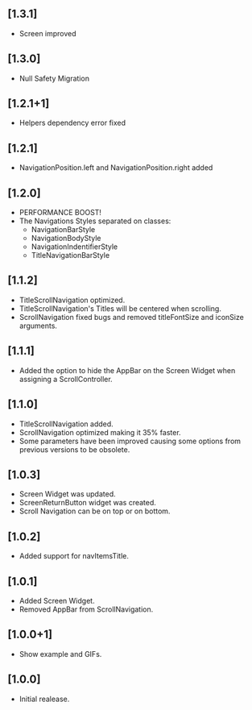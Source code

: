 ## [1.3.1]

- Screen improved

## [1.3.0]

- Null Safety Migration

## [1.2.1+1]

- Helpers dependency error fixed

## [1.2.1]

- NavigationPosition.left and NavigationPosition.right added

## [1.2.0]

- PERFORMANCE BOOST!
- The Navigations Styles separated on classes:
  - NavigationBarStyle
  - NavigationBodyStyle
  - NavigationIndentifierStyle
  - TitleNavigationBarStyle

## [1.1.2]

- TitleScrollNavigation optimized.
- TitleScrollNavigation's Titles will be centered when scrolling.
- ScrollNavigation fixed bugs and removed titleFontSize and iconSize arguments.

## [1.1.1]

- Added the option to hide the AppBar on the Screen Widget when assigning a ScrollController.

## [1.1.0]

- TitleScrollNavigation added.
- ScrollNavigation optimized making it 35% faster.
- Some parameters have been improved causing some options from previous versions to be obsolete.

## [1.0.3]

- Screen Widget was updated.
- ScreenReturnButton widget was created.
- Scroll Navigation can be on top or on bottom.

## [1.0.2]

- Added support for navItemsTitle.

## [1.0.1]

- Added Screen Widget.
- Removed AppBar from ScrollNavigation.

## [1.0.0+1]

- Show example and GIFs.

## [1.0.0]

- Initial realease.
